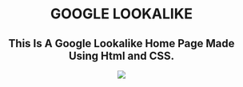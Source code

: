 <h1 align="center">GOOGLE LOOKALIKE</h1>
<h2 align="center">This Is A Google Lookalike Home Page Made Using Html and CSS.</h2>
<p align="center"><img src="https://user-images.githubusercontent.com/83356926/133194609-0acf478e-cef3-49e8-9daa-6d4b03261341.png"></p>
